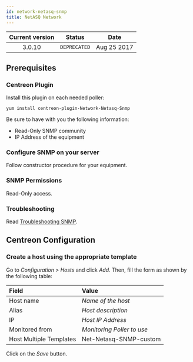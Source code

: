 ```yaml
---
id: network-netasq-snmp
title: NetASQ Network
---
```


| Current version | Status | Date |
| :-: | :-: | :-: |
| 3.0.10 | `DEPRECATED` | Aug 25 2017 |

## Prerequisites

### Centreon Plugin

Install this plugin on each needed poller:

``` shell
yum install centreon-plugin-Network-Netasq-Snmp
```

Be sure to have with you the following information:

  - Read-Only SNMP community
  - IP Address of the equipment

### Configure SNMP on your server

Follow constructor procedure for your equipment.

### SNMP Permissions

Read-Only access.

### Troubleshooting

Read [Troubleshooting
SNMP](https://documentation.centreon.com/docs/centreon-plugins/en/latest/user/guide.html#snmp).

## Centreon Configuration

### Create a host using the appropriate template

Go to *Configuration \> Hosts* and click *Add*. Then, fill the form as shown by
the following table:

| Field                                | Value                      |
| :----------------------------------- | :------------------------- |
| Host name                            | *Name of the host*         |
| Alias                                | *Host description*         |
| IP                                   | *Host IP Address*          |
| Monitored from                       | *Monitoring Poller to use* |
| Host Multiple Templates              | Net-Netasq-SNMP-custom     |

Click on the *Save* button.

